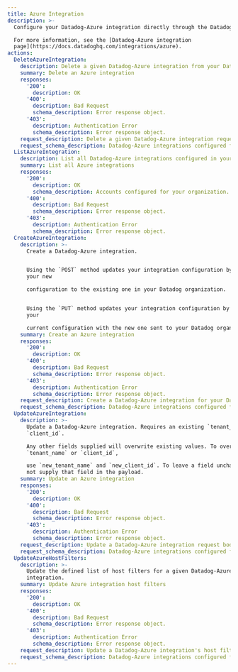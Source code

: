 ```yaml
---
title: Azure Integration
description: >-
  Configure your Datadog-Azure integration directly through the Datadog API.

  For more information, see the [Datadog-Azure integration
  page](https://docs.datadoghq.com/integrations/azure).
actions:
  DeleteAzureIntegration:
    description: Delete a given Datadog-Azure integration from your Datadog account.
    summary: Delete an Azure integration
    responses:
      '200':
        description: OK
      '400':
        description: Bad Request
        schema_description: Error response object.
      '403':
        description: Authentication Error
        schema_description: Error response object.
    request_description: Delete a given Datadog-Azure integration request body.
    request_schema_description: Datadog-Azure integrations configured for your organization.
  ListAzureIntegration:
    description: List all Datadog-Azure integrations configured in your Datadog account.
    summary: List all Azure integrations
    responses:
      '200':
        description: OK
        schema_description: Accounts configured for your organization.
      '400':
        description: Bad Request
        schema_description: Error response object.
      '403':
        description: Authentication Error
        schema_description: Error response object.
  CreateAzureIntegration:
    description: >-
      Create a Datadog-Azure integration.


      Using the `POST` method updates your integration configuration by adding
      your new

      configuration to the existing one in your Datadog organization.


      Using the `PUT` method updates your integration configuration by replacing
      your

      current configuration with the new one sent to your Datadog organization.
    summary: Create an Azure integration
    responses:
      '200':
        description: OK
      '400':
        description: Bad Request
        schema_description: Error response object.
      '403':
        description: Authentication Error
        schema_description: Error response object.
    request_description: Create a Datadog-Azure integration for your Datadog account request body.
    request_schema_description: Datadog-Azure integrations configured for your organization.
  UpdateAzureIntegration:
    description: >-
      Update a Datadog-Azure integration. Requires an existing `tenant_name` and
      `client_id`.

      Any other fields supplied will overwrite existing values. To overwrite
      `tenant_name` or `client_id`,

      use `new_tenant_name` and `new_client_id`. To leave a field unchanged, do
      not supply that field in the payload.
    summary: Update an Azure integration
    responses:
      '200':
        description: OK
      '400':
        description: Bad Request
        schema_description: Error response object.
      '403':
        description: Authentication Error
        schema_description: Error response object.
    request_description: Update a Datadog-Azure integration request body.
    request_schema_description: Datadog-Azure integrations configured for your organization.
  UpdateAzureHostFilters:
    description: >-
      Update the defined list of host filters for a given Datadog-Azure
      integration.
    summary: Update Azure integration host filters
    responses:
      '200':
        description: OK
      '400':
        description: Bad Request
        schema_description: Error response object.
      '403':
        description: Authentication Error
        schema_description: Error response object.
    request_description: Update a Datadog-Azure integration's host filters request body.
    request_schema_description: Datadog-Azure integrations configured for your organization.
---
```


